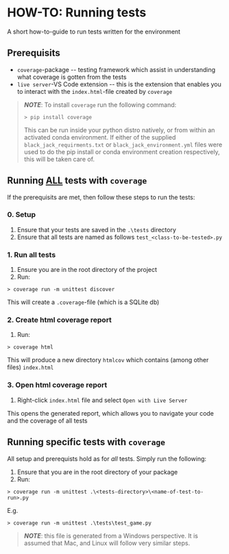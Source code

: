 # HOW-TO: Running tests

A short how-to-guide to run tests written for the environment


## Prerequisits

* `coverage`-package -- testing framework which assist in understanding what coverage is gotten from the tests
* `live server`-VS Code extension -- this is the extension that enables you to interact with the `index.html`-file created by `coverage`

> ***NOTE***: To install `coverage` run the following command:
>
> `> pip install coverage`
>
>This can be run inside your python distro natively, or from within an activated conda environment.
>If either of the supplied `black_jack_requirments.txt` or `black_jack_environment.yml` files were used to do the pip install or conda environment creation respectively, this will be taken care of.

## Running <u>ALL</u> tests with `coverage`

If the prerequisits are met, then follow these steps to run the tests:

### 0. Setup

1. Ensure that your tests are saved in the `.\tests` directory
2. Ensure that all tests are named as follows `test_<class-to-be-tested>.py`

### 1. Run all tests

1. Ensure you are in the root directory of the project
2. Run:
```
> coverage run -m unittest discover
```

This will create a `.coverage`-file (which is a SQLite db)

### 2. Create html coverage report

1. Run:
```
> coverage html
```

This will produce a new directory `htmlcov` which contains (among other files) `index.html`

### 3. Open html coverage report

1. Right-click `index.html` file and select `Open with Live Server`

This opens the generated report, which allows you to navigate your code and the coverage of all tests

## Running specific tests with `coverage`

All setup and prerequists hold as for *all* tests. Simply run the following:

1. Ensure that you are in the root directory of your package
2. Run:
```
> coverage run -m unittest .\<tests-directory>\<name-of-test-to-run>.py
```

E.g.
```
> coverage run -m unittest .\tests\test_game.py
```


> ***NOTE***: this file is generated from a Windows perspective. It is assumed that Mac, and Linux will follow very similar steps.